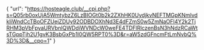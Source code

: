 {
  "url": "https://hosteagle.club/__cpi.php?s=Q05rb0oxUjA5WmtybzZ6LzBIOGt0b2k2ZXhHK0UydjkvNEFTMGpKNmlvdkliWndCcTBoOFZUejZDUy92ODBDOXhNd3E4dFZmS0w5ZmNaOFl4Y2k2TjRHM3pVbFpyaURVbnlQWDdiWVNDcW0weFE4TDFlRlczenBsN3hNdzRCaWtsTGppTjh2U1gvK3BsbGxPb1I0QW5RPT0%3D&r=aW5zdGFncmFtLmNvbQ%3D%3D&__cpo=1"
}
